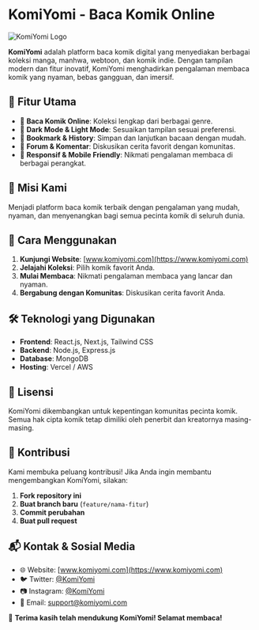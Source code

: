 # KomiYomi - Baca Komik Online

![KomiYomi Logo](https://yourlogo.com/logo.png)

**KomiYomi** adalah platform baca komik digital yang menyediakan berbagai koleksi manga, manhwa, webtoon, dan komik indie. Dengan tampilan modern dan fitur inovatif, KomiYomi menghadirkan pengalaman membaca komik yang nyaman, bebas gangguan, dan imersif.

## 🚀 Fitur Utama
- 📖 **Baca Komik Online**: Koleksi lengkap dari berbagai genre.
- 🌙 **Dark Mode & Light Mode**: Sesuaikan tampilan sesuai preferensi.
- 🔖 **Bookmark & History**: Simpan dan lanjutkan bacaan dengan mudah.
- 💬 **Forum & Komentar**: Diskusikan cerita favorit dengan komunitas.
- 📱 **Responsif & Mobile Friendly**: Nikmati pengalaman membaca di berbagai perangkat.

## 🎯 Misi Kami
Menjadi platform baca komik terbaik dengan pengalaman yang mudah, nyaman, dan menyenangkan bagi semua pecinta komik di seluruh dunia.

## 📌 Cara Menggunakan
1. **Kunjungi Website**: [www.komiyomi.com](https://www.komiyomi.com)
2. **Jelajahi Koleksi**: Pilih komik favorit Anda.
3. **Mulai Membaca**: Nikmati pengalaman membaca yang lancar dan nyaman.
4. **Bergabung dengan Komunitas**: Diskusikan cerita favorit Anda.

## 🛠 Teknologi yang Digunakan
- **Frontend**: React.js, Next.js, Tailwind CSS
- **Backend**: Node.js, Express.js
- **Database**: MongoDB
- **Hosting**: Vercel / AWS

## 📜 Lisensi
KomiYomi dikembangkan untuk kepentingan komunitas pecinta komik. Semua hak cipta komik tetap dimiliki oleh penerbit dan kreatornya masing-masing.

## 🤝 Kontribusi
Kami membuka peluang kontribusi! Jika Anda ingin membantu mengembangkan KomiYomi, silakan:
1. **Fork repository ini**
2. **Buat branch baru** (`feature/nama-fitur`)
3. **Commit perubahan**
4. **Buat pull request**

## 📬 Kontak & Sosial Media
- 🌐 Website: [www.komiyomi.com](https://www.komiyomi.com)
- 🐦 Twitter: [@KomiYomi](https://twitter.com/KomiYomi)
- 📷 Instagram: [@KomiYomi](https://instagram.com/KomiYomi)
- 📩 Email: support@komiyomi.com

💖 **Terima kasih telah mendukung KomiYomi! Selamat membaca!**
